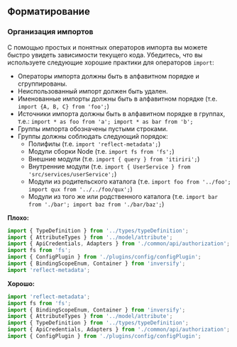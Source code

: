 ## Форматирование

### Организация импортов

С помощью простых и понятных операторов импорта вы можете быстро увидеть зависимости текущего кода. 
Убедитесь, что вы используете следующие хорошие практики для операторов `import`:
- Операторы импорта должны быть в алфавитном порядке и сгруппированы.
- Неиспользованный импорт должен быть удален.
- Именованные импорты должны быть в алфавитном порядке \(т.е. `import {A, B, C} from 'foo';`\)
- Источники импорта должны быть в алфавитном порядке в группах, т.е.: `import * as foo from 'a'; import * as bar from 'b';`
- Группы импорта обозначены пустыми строками.
- Группы должны соблюдать следующий порядок:
  - Полифилы \(т.е. `import 'reflect-metadata';`\)
  - Модули сборки Node \(т.е. `import fs from 'fs';`\)
  - Внешние модули \(т.е. `import { query } from 'itiriri';`\)
  - Внутренние модули \(т.е. `import { UserService } from 'src/services/userService';`\)
  - Модули из родительского каталога \(т.е. `import foo from '../foo'; import qux from '../../foo/qux';`\)
  - Модули из того же или родственного каталога \(т.е. `import bar from './bar'; import baz from './bar/baz';`\)

**Плохо:**

```ts
import { TypeDefinition } from '../types/typeDefinition';
import { AttributeTypes } from '../model/attribute';
import { ApiCredentials, Adapters } from './common/api/authorization';
import fs from 'fs';
import { ConfigPlugin } from './plugins/config/configPlugin';
import { BindingScopeEnum, Container } from 'inversify';
import 'reflect-metadata';
```

**Хорошо:**

```ts
import 'reflect-metadata';
import fs from 'fs';
import { BindingScopeEnum, Container } from 'inversify';
import { AttributeTypes } from '../model/attribute';
import { TypeDefinition } from '../types/typeDefinition';
import { ApiCredentials, Adapters } from './common/api/authorization';
import { ConfigPlugin } from './plugins/config/configPlugin';
```
